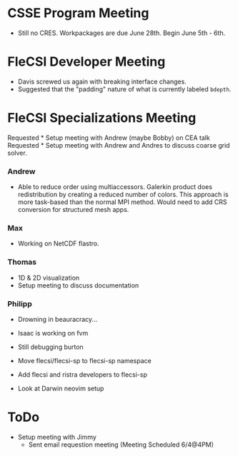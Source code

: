 # CSSE Program Meeting

* Still no CRES. Workpackages are due June 28th.
  Begin June 5th - 6th.

# FleCSI Developer Meeting

* Davis screwed us again with breaking interface changes.
* Suggested that the "padding" nature of what is currently labeled `bdepth`.

# FleCSI Specializations Meeting

Requested * Setup meeting with Andrew (maybe Bobby) on CEA talk
Requested * Setup meeting with Andrew and Andres to discuss coarse grid solver.

### Andrew
* Able to reduce order using multiaccessors. Galerkin product does
  redistribution by creating a reduced number of colors. This approach is more
  task-based than the normal MPI method. Would need to add CRS conversion for
  structured mesh apps.

### Max
* Working on NetCDF flastro.

### Thomas
* 1D & 2D visualization
* Setup meeting to discuss documentation

### Philipp
* Drowning in beauracracy...
* Isaac is working on fvm
* Still debugging burton

* Move flecsi/flecsi-sp to flecsi-sp namespace
* Add flecsi and ristra developers to flecsi-sp
* Look at Darwin neovim setup

# ToDo

* Setup meeting with Jimmy
  - Sent email requestion meeting (Meeting Scheduled 6/4@4PM)

